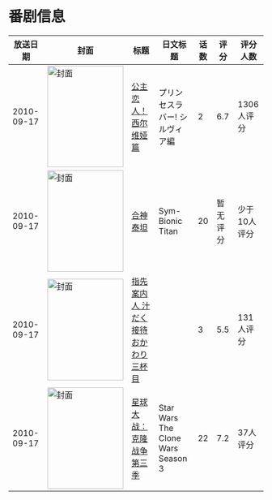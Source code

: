 # 番剧信息

|放送日期|封面|标题|日文标题|话数|评分|评分人数|
|---|---|---|---|---|---|---|
|2010-09-17|<img src="https://bangumi.tv/img/no_icon_subject.png" alt="封面" style="width:150px;height:200px;object-fit:cover;">|[公主恋人！西尔维娅篇](https://bangumi.tv/subject/8631)|プリンセスラバー! シルヴィア編|2|6.7|1306人评分|
|2010-09-17|<img src="https://lain.bgm.tv/pic/cover/c/2e/14/84574_uAFw6.jpg" alt="封面" style="width:150px;height:200px;object-fit:cover;">|[合神泰坦](https://bangumi.tv/subject/84574)|Sym-Bionic Titan|20|暂无评分|少于10人评分|
|2010-09-17|<img src="https://bangumi.tv/img/no_icon_subject.png" alt="封面" style="width:150px;height:200px;object-fit:cover;">|[指先案内人 汁だく接待 おかわり三杯目](https://bangumi.tv/subject/103731)||3|5.5|131人评分|
|2010-09-17|<img src="https://lain.bgm.tv/pic/cover/c/b6/89/20064_IarRR.jpg" alt="封面" style="width:150px;height:200px;object-fit:cover;">|[星球大战：克隆战争 第三季](https://bangumi.tv/subject/137315)|Star Wars The Clone Wars Season 3|22|7.2|37人评分|
